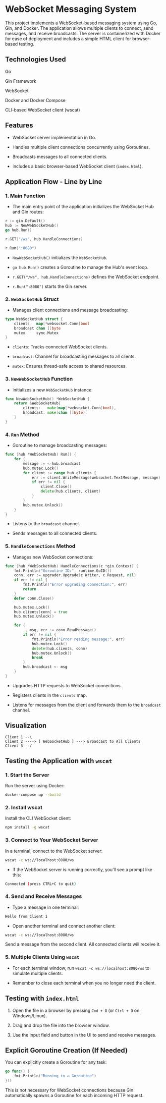# WebSocket Messaging System

This project implements a WebSocket-based messaging system using Go, Gin, and Docker. The application allows multiple clients to connect, send messages, and receive broadcasts. The server is containerized with Docker for ease of deployment and includes a simple HTML client for browser-based testing.

## Technologies Used
Go

Gin Framework

WebSocket

Docker and Docker Compose

CLI-based WebSocket client (wscat)


## Features

- WebSocket server implementation in Go.

- Handles multiple client connections concurrently using Goroutines.

- Broadcasts messages to all connected clients.

- Includes a basic browser-based WebSocket client (`index.html`).

## Application Flow - Line by Line

### 1. Main Function

- The main entry point of the application initializes the WebSocket Hub and Gin routes:

```go
r := gin.Default()
hub := NewWebSocketHub()
go hub.Run()

r.GET("/ws", hub.HandleConnections)

r.Run(":8080")
```
- `NewWebSocketHub()` initializes the `WebSocketHub`.

- `go hub.Run()` creates a Goroutine to manage the Hub's event loop.

- `r.GET("/ws", hub.HandleConnections)` defines the WebSocket endpoint.

- `r.Run(":8080")` starts the Gin server.

### 2. `WebSocketHub` Struct

- Manages client connections and message broadcasting:

```go
type WebSocketHub struct {
    clients   map[*websocket.Conn]bool
    broadcast chan []byte
    mutex     sync.Mutex
}
```
- `clients`: Tracks connected WebSocket clients.

- `broadcast`: Channel for broadcasting messages to all clients.

- `mutex`: Ensures thread-safe access to shared resources.

### 3. `NewWebSocketHub` Function

- Initializes a new `WebSocketHub` instance:

```go
func NewWebSocketHub() *WebSocketHub {
    return &WebSocketHub{
        clients:   make(map[*websocket.Conn]bool),
        broadcast: make(chan []byte),
    }
}
```

### 4. `Run` Method

- Goroutine to manage broadcasting messages:

```go
func (hub *WebSocketHub) Run() {
    for {
        message := <-hub.broadcast
        hub.mutex.Lock()
        for client := range hub.clients {
            err := client.WriteMessage(websocket.TextMessage, message)
            if err != nil {
                client.Close()
                delete(hub.clients, client)
            }
        }
        hub.mutex.Unlock()
    }
}
```
- Listens to the `broadcast` channel.

- Sends messages to all connected clients.

### 5. `HandleConnections` Method

- Manages new WebSocket connections:

```go
func (hub *WebSocketHub) HandleConnections(c *gin.Context) {
    fmt.Println("Goroutine ID:", runtime.GoID())
    conn, err := upgrader.Upgrade(c.Writer, c.Request, nil)
    if err != nil {
        fmt.Println("Error upgrading connection:", err)
        return
    }
    defer conn.Close()

    hub.mutex.Lock()
    hub.clients[conn] = true
    hub.mutex.Unlock()

    for {
        _, msg, err := conn.ReadMessage()
        if err != nil {
            fmt.Println("Error reading message:", err)
            hub.mutex.Lock()
            delete(hub.clients, conn)
            hub.mutex.Unlock()
            break
        }
        hub.broadcast <- msg
    }
}
```
- Upgrades HTTP requests to WebSocket connections.

- Registers clients in the `clients` map.

- Listens for messages from the client and forwards them to the `broadcast` channel.

## Visualization

```
Client 1 --\
Client 2 ----> [ WebSocketHub ] ---> Broadcast to All Clients
Client 3 --/
```

## Testing the Application with `wscat`

### 1. Start the Server

Run the server using Docker:

```bash
docker-compose up --build
```
### 2. Install wscat

Install the CLI WebSocket client:

```bash
npm install -g wscat
```
### 3. Connect to Your WebSocket Server

In a terminal, connect to the WebSocket server:

```bash
wscat -c ws://localhost:8080/ws
```
- If the WebSocket server is running correctly, you'll see a prompt like this:

```bash
Connected (press CTRL+C to quit)
```

### 4. Send and Receive Messages

- Type a message in one terminal:

```bash
Hello from Client 1
```
- Open another terminal and connect another client:

```bash
wscat -c ws://localhost:8080/ws
```
Send a message from the second client. All connected clients will receive it.

### 5. Multiple Clients Using `wscat`

- For each terminal window, run `wscat -c ws://localhost:8080/ws` to simulate multiple clients.

- Remember to close each terminal when you no longer need the client.

## Testing with `index.html`

1. Open the file in a browser by pressing `Cmd + O` (or `Ctrl + O` on Windows/Linux).

2. Drag and drop the file into the browser window.

3. Use the input field and button in the UI to send and receive messages.

## Explicit Goroutine Creation (If Needed)

You can explicitly create a Goroutine for any task:

```go
go func() {
    fmt.Println("Running in a Goroutine")
}()
```
This is not necessary for WebSocket connections because Gin automatically spawns a Goroutine for each incoming HTTP request.

